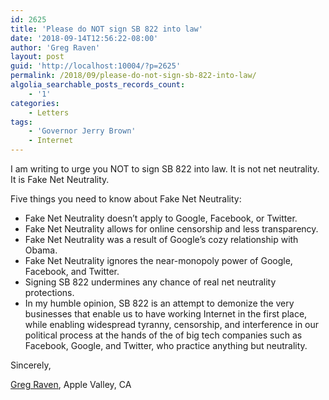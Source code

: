 ```yaml
---
id: 2625
title: 'Please do NOT sign SB 822 into law'
date: '2018-09-14T12:56:22-08:00'
author: 'Greg Raven'
layout: post
guid: 'http://localhost:10004/?p=2625'
permalink: /2018/09/please-do-not-sign-sb-822-into-law/
algolia_searchable_posts_records_count:
    - '1'
categories:
    - Letters
tags:
    - 'Governor Jerry Brown'
    - Internet
---
```


I am writing to urge you NOT to sign SB 822 into law. It is not net neutrality. It is Fake Net Neutrality.

Five things you need to know about Fake Net Neutrality:

- Fake Net Neutrality doesn’t apply to Google, Facebook, or Twitter.
- Fake Net Neutrality allows for online censorship and less transparency.
- Fake Net Neutrality was a result of Google’s cozy relationship with Obama.
- Fake Net Neutrality ignores the near-monopoly power of Google, Facebook, and Twitter.
- Signing SB 822 undermines any chance of real net neutrality protections.
- In my humble opinion, SB 822 is an attempt to demonize the very businesses that enable us to have working Internet in the first place, while enabling widespread tyranny, censorship, and interference in our political process at the hands of the of big tech companies such as Facebook, Google, and Twitter, who practice anything but neutrality.

Sincerely,

[Greg Raven](https://www.gregraven.org/), Apple Valley, CA